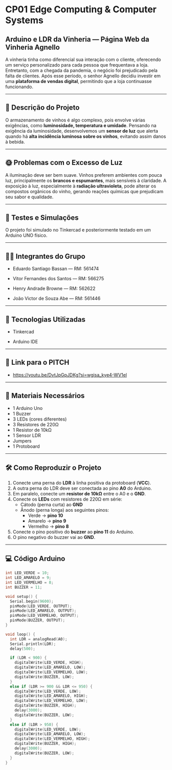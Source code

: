 # CP01 Edge Computing & Computer Systems  
## Arduino e LDR da Vinheria — Página Web da Vinheria Agnello

A vinheria tinha como diferencial sua interação com o cliente, oferecendo um serviço personalizado para cada pessoa que frequentava a loja. Entretanto, com a chegada da pandemia, o negócio foi prejudicado pela falta de clientes. Após esse período, o senhor Agnello decidiu investir em uma **plataforma de vendas digital**, permitindo que a loja continuasse funcionando.

---

## 📝 Descrição do Projeto

O armazenamento de vinhos é algo complexo, pois envolve várias exigências, como **luminosidade, temperatura e umidade**. Pensando na exigência da luminosidade, desenvolvemos um **sensor de luz** que alerta quando há **alta incidência luminosa sobre os vinhos**, evitando assim danos à bebida.

---

## 🌞 Problemas com o Excesso de Luz

A iluminação deve ser bem suave. Vinhos preferem ambientes com pouca luz, principalmente os **brancos e espumantes**, mais sensíveis à claridade. A exposição à luz, especialmente à **radiação ultravioleta**, pode alterar os compostos orgânicos do vinho, gerando reações químicas que prejudicam seu sabor e qualidade.

---

##  🧪 Testes e Simulações

O projeto foi simulado no Tinkercad e posteriormente testado em um Arduino UNO físico.

---

## 👨‍💻 Integrantes do Grupo
- Eduardo Santiago Bassan — RM: 561474

- Vitor Fernandes dos Santos — RM: 566275

- Henry Andrade Browne — RM: 562622

- João Victor de Souza Abe — RM: 561446

---

## 🧰 Tecnologias Utilizadas

- Tinkercad

- Arduino IDE

---

## 🎥 Link para o PITCH

- https://youtu.be/DvtJpGpJDKg?si=wgisa_kye4-WV1el

---

## 🔧 Materiais Necessários

- 1 Arduino Uno  
- 1 Buzzer  
- 3 LEDs (cores diferentes)  
- 3 Resistores de 220Ω  
- 1 Resistor de 10kΩ  
- 1 Sensor LDR  
- Jumpers  
- 1 Protoboard  

---

## 🛠️ Como Reproduzir o Projeto

1. Conecte uma perna do **LDR** à linha positiva da protoboard (**VCC**).  
2. A outra perna do LDR deve ser conectada ao pino **A0** do Arduino.  
3. Em paralelo, conecte um **resistor de 10kΩ** entre o A0 e o **GND**.  
4. Conecte os **LEDs** com resistores de 220Ω em série:  
    - Cátodo (perna curta) ao **GND**  
    - Ânodo (perna longa) aos seguintes pinos:  
      - Verde → **pino 10**  
      - Amarelo → **pino 9**  
      - Vermelho → **pino 8**  
5. Conecte o pino positivo do **buzzer** ao **pino 11** do Arduino.  
6. O pino negativo do buzzer vai ao **GND**.

---

## 💻 Código Arduino

```cpp
int LED_VERDE = 10;
int LED_AMARELO = 9;
int LED_VERMELHO = 8;
int BUZZER = 11;

void setup() {
  Serial.begin(9600);
  pinMode(LED_VERDE, OUTPUT);
  pinMode(LED_AMARELO, OUTPUT);
  pinMode(LED_VERMELHO, OUTPUT);
  pinMode(BUZZER, OUTPUT);
}

void loop() {
  int LDR = analogRead(A0);
  Serial.println(LDR);
  delay(500);

  if (LDR < 900) {
    digitalWrite(LED_VERDE, HIGH);
    digitalWrite(LED_AMARELO, LOW);
    digitalWrite(LED_VERMELHO, LOW);
    digitalWrite(BUZZER, LOW); 
  }
  else if (LDR >= 900 && LDR <= 950) {
    digitalWrite(LED_VERDE, LOW);
    digitalWrite(LED_AMARELO, HIGH);
    digitalWrite(LED_VERMELHO, LOW);
    digitalWrite(BUZZER, HIGH);
    delay(3000);
    digitalWrite(BUZZER, LOW);
  }
  else if (LDR > 950) {
    digitalWrite(LED_VERDE, LOW);
    digitalWrite(LED_AMARELO, LOW);
    digitalWrite(LED_VERMELHO, HIGH);
    digitalWrite(BUZZER, HIGH);
    delay(3000);
    digitalWrite(BUZZER, LOW);
  }
}
